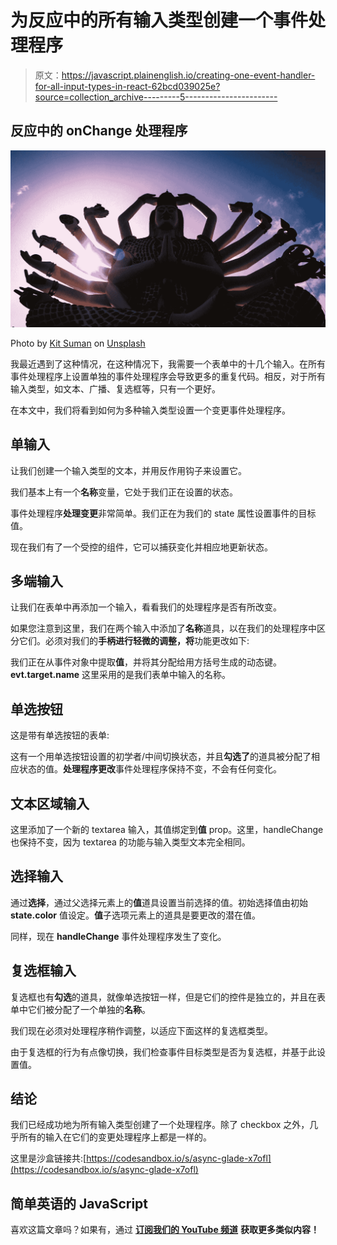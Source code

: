 # 为反应中的所有输入类型创建一个事件处理程序

> 原文：<https://javascript.plainenglish.io/creating-one-event-handler-for-all-input-types-in-react-62bcd039025e?source=collection_archive---------5----------------------->

## 反应中的 onChange 处理程序

![](img/c2208e4eba03b79537f20b41b1b87ec0.png)

Photo by [Kit Suman](https://unsplash.com/@cobblepot?utm_source=medium&utm_medium=referral) on [Unsplash](https://unsplash.com?utm_source=medium&utm_medium=referral)

我最近遇到了这种情况，在这种情况下，我需要一个表单中的十几个输入。在所有事件处理程序上设置单独的事件处理程序会导致更多的重复代码。相反，对于所有输入类型，如文本、广播、复选框等，只有一个更好。

在本文中，我们将看到如何为多种输入类型设置一个变更事件处理程序。

## 单输入

让我们创建一个输入类型的文本，并用反作用钩子来设置它。

我们基本上有一个**名称**变量，它处于我们正在设置的状态。

事件处理程序**处理变更**非常简单。我们正在为我们的 state 属性设置事件的目标值。

现在我们有了一个受控的组件，它可以捕获变化并相应地更新状态。

## 多端输入

让我们在表单中再添加一个输入，看看我们的处理程序是否有所改变。

如果您注意到这里，我们在两个输入中添加了**名称**道具，以在我们的处理程序中区分它们。必须对我们的**手柄进行轻微的调整，将**功能更改如下:

我们正在从事件对象中提取**值**，并将其分配给用方括号生成的动态键。 **evt.target.name** 这里采用的是我们表单中输入的名称。

## 单选按钮

这是带有单选按钮的表单:

这有一个用单选按钮设置的初学者/中间切换状态，并且**勾选了**的道具被分配了相应状态的值。**处理程序更改**事件处理程序保持不变，不会有任何变化。

## 文本区域输入

这里添加了一个新的 textarea 输入，其值绑定到**值** prop。这里，handleChange 也保持不变，因为 textarea 的功能与输入类型文本完全相同。

## 选择输入

通过**选择**，通过父选择元素上的**值**道具设置当前选择的值。初始选择值由初始 **state.color** 值设定。**值**子选项元素上的道具是要更改的潜在值。

同样，现在 **handleChange** 事件处理程序发生了变化。

## 复选框输入

复选框也有**勾选**的道具，就像单选按钮一样，但是它们的控件是独立的，并且在表单中它们被分配了一个单独的**名称**。

我们现在必须对处理程序稍作调整，以适应下面这样的复选框类型。

由于复选框的行为有点像切换，我们检查事件目标类型是否为复选框，并基于此设置值。

## 结论

我们已经成功地为所有输入类型创建了一个处理程序。除了 checkbox 之外，几乎所有的输入在它们的变更处理程序上都是一样的。

这里是沙盒链接共:[https://codesandbox.io/s/async-glade-x7ofl](https://codesandbox.io/s/async-glade-x7ofl)

## 简单英语的 JavaScript

喜欢这篇文章吗？如果有，通过 [**订阅我们的 YouTube 频道**](https://www.youtube.com/channel/UCtipWUghju290NWcn8jhyAw) **获取更多类似内容！**